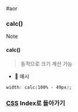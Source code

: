 #aor 
### calc()
>[!note]
>#### calc()
>
>>동적으로 크기 계산 가능

- 📝 예시  
```css  
width: calc(100% - 49px);  
```
### [CSS](../../Dev-Index/CSS.md) Index로 돌아가기